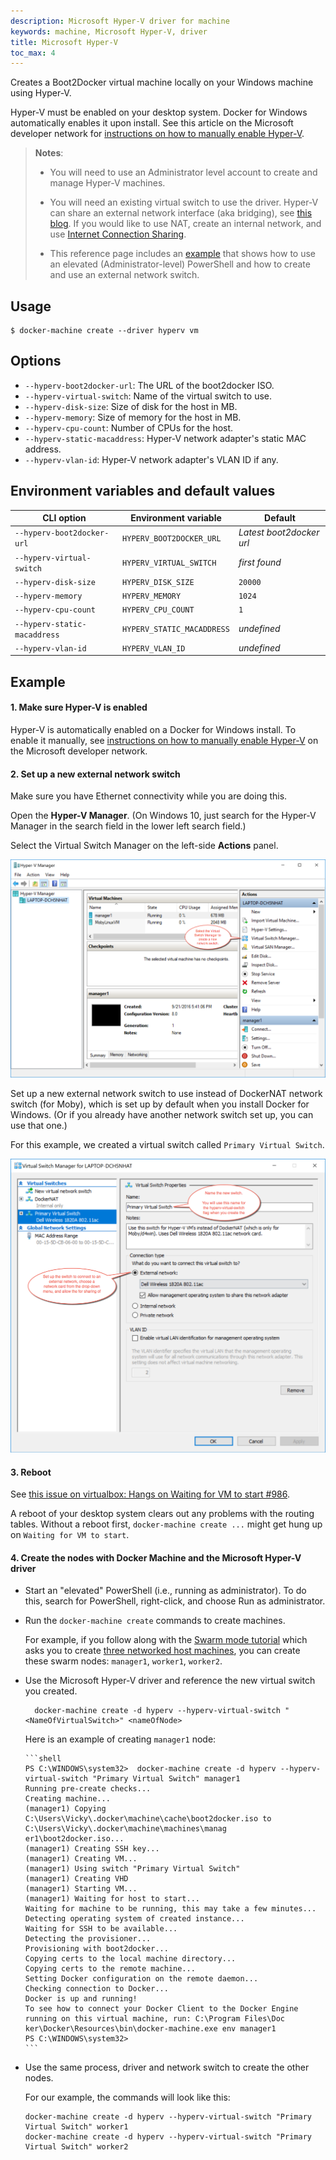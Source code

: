 ```yaml
---
description: Microsoft Hyper-V driver for machine
keywords: machine, Microsoft Hyper-V, driver
title: Microsoft Hyper-V
toc_max: 4
---
```


Creates a Boot2Docker virtual machine locally on your Windows machine
using Hyper-V.

Hyper-V must be enabled on your desktop system. Docker for Windows automatically
enables it upon install. See this article on the Microsoft developer network for
[instructions on how to manually enable
Hyper-V](https://msdn.microsoft.com/en-us/virtualization/hyperv_on_windows/quick_start/walkthrough_install).

> **Notes**:
>
> * You will need to use an Administrator level account to create and manage Hyper-V machines.
>
>* You will need an existing virtual switch to use the
> driver. Hyper-V can share an external network interface (aka
> bridging), see [this blog](http://blogs.technet.com/b/canitpro/archive/2014/03/11/step-by-step-enabling-hyper-v-for-use-on-windows-8-1.aspx).
> If you would like to use NAT, create an internal network, and use
> [Internet Connection  Sharing](http://www.packet6.com/allowing-windows-8-1-hyper-v-vm-to-work-with-wifi/).
>
> * This reference page includes an [example](hyper-v.md#example) that shows how to use an elevated (Administrator-level) PowerShell and how to create and use an external network switch.

## Usage

    $ docker-machine create --driver hyperv vm

## Options

-   `--hyperv-boot2docker-url`: The URL of the boot2docker ISO.
-   `--hyperv-virtual-switch`: Name of the virtual switch to use.
-   `--hyperv-disk-size`: Size of disk for the host in MB.
-   `--hyperv-memory`: Size of memory for the host in MB.
-   `--hyperv-cpu-count`: Number of CPUs for the host.
-   `--hyperv-static-macaddress`: Hyper-V network adapter's static MAC address.
-   `--hyperv-vlan-id`: Hyper-V network adapter's VLAN ID if any.

## Environment variables and default values

| CLI option                   | Environment variable       | Default                  |
| ---------------------------- | -------------------------- | ------------------------ |
| `--hyperv-boot2docker-url`   | `HYPERV_BOOT2DOCKER_URL`   | _Latest boot2docker url_ |
| `--hyperv-virtual-switch`    | `HYPERV_VIRTUAL_SWITCH`    | _first found_            |
| `--hyperv-disk-size`         | `HYPERV_DISK_SIZE`         | `20000`                  |
| `--hyperv-memory`            | `HYPERV_MEMORY`            | `1024`                   |
| `--hyperv-cpu-count`         | `HYPERV_CPU_COUNT`         | `1`                      |
| `--hyperv-static-macaddress` | `HYPERV_STATIC_MACADDRESS` | _undefined_              |
| `--hyperv-vlan-id`           | `HYPERV_VLAN_ID`           | _undefined_              |

## Example

#### 1. Make sure Hyper-V is enabled

  Hyper-V is automatically enabled on a Docker for Windows install. To enable it manually, see [instructions on how to manually enable Hyper-V](https://msdn.microsoft.com/en-us/virtualization/hyperv_on_windows/quick_start/walkthrough_install) on the Microsoft developer network.

#### 2. Set up a new external network switch

Make sure you have Ethernet connectivity while you are doing this.

Open the **Hyper-V Manager**. (On Windows 10, just search for the Hyper-V Manager in the search field in the lower left search field.)

Select the Virtual Switch Manager on the left-side **Actions** panel.

![Hyper-V manager](../img/hyperv-manager.png)

Set up a new external network switch to use instead of DockerNAT network switch (for Moby), which is set up by default when you install Docker for Windows. (Or if you already have another network switch set up, you can use that one.)

For this example, we created a virtual switch called `Primary Virtual Switch`.

![Defining a new virtual switch](../img/hyperv-network-switch.png)

#### 3. Reboot

  See [this issue on virtualbox: Hangs on Waiting for VM to start #986](https://github.com/docker/machine/issues/986).

  A reboot of your desktop system clears out any problems with the routing tables. Without a reboot first, `docker-machine create ...` might get hung up on `Waiting for VM to start`.

#### 4. Create the nodes with Docker Machine and the Microsoft Hyper-V driver

* Start an "elevated" PowerShell (i.e., running as administrator). To do this, search for PowerShell, right-click, and choose Run as administrator.

* Run the `docker-machine create` commands to create machines.

    For example, if you follow along with the [Swarm mode
tutorial](/engine/swarm/swarm-tutorial/index.md) which asks you to create [three
networked host
machines](/engine/swarm/swarm-tutorial/index.md#three-networked-host-machines),
you can create these swarm nodes: `manager1`, `worker1`, `worker2`.

* Use the Microsoft Hyper-V driver and reference the new virtual switch you created.

        docker-machine create -d hyperv --hyperv-virtual-switch "<NameOfVirtualSwitch>" <nameOfNode>

    Here is an example of creating `manager1` node:

      ```shell
      PS C:\WINDOWS\system32>  docker-machine create -d hyperv --hyperv-virtual-switch "Primary Virtual Switch" manager1
      Running pre-create checks...
      Creating machine...
      (manager1) Copying C:\Users\Vicky\.docker\machine\cache\boot2docker.iso to C:\Users\Vicky\.docker\machine\machines\manag
      er1\boot2docker.iso...
      (manager1) Creating SSH key...
      (manager1) Creating VM...
      (manager1) Using switch "Primary Virtual Switch"
      (manager1) Creating VHD
      (manager1) Starting VM...
      (manager1) Waiting for host to start...
      Waiting for machine to be running, this may take a few minutes...
      Detecting operating system of created instance...
      Waiting for SSH to be available...
      Detecting the provisioner...
      Provisioning with boot2docker...
      Copying certs to the local machine directory...
      Copying certs to the remote machine...
      Setting Docker configuration on the remote daemon...
      Checking connection to Docker...
      Docker is up and running!
      To see how to connect your Docker Client to the Docker Engine running on this virtual machine, run: C:\Program Files\Doc
      ker\Docker\Resources\bin\docker-machine.exe env manager1
      PS C:\WINDOWS\system32>
      ```

*   Use the same process, driver and network switch to create the other nodes.

    For our example, the commands will look like this:

    ```shell
    docker-machine create -d hyperv --hyperv-virtual-switch "Primary Virtual Switch" worker1
    docker-machine create -d hyperv --hyperv-virtual-switch "Primary Virtual Switch" worker2
    ```
